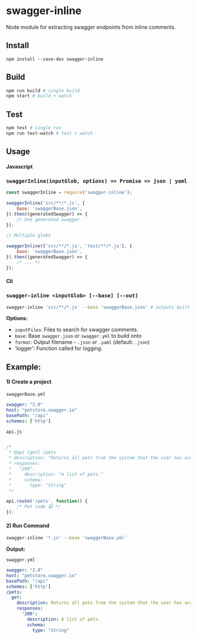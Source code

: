 # swagger-inline

Node module for extracting swagger endpoints from inline comments.

## Install

```
npm install --save-dev swagger-inline
```

## Build
```bash
npm run build # single build
npm start # build + watch
```

## Test

```bash
npm test # single run
npm run test-watch # test + watch
```

## Usage

#### **Javascript**

### `swaggerInline(inputGlob, options) => Promise => json | yaml`

```js
const swaggerInline = require('swagger-inline');

swaggerInline('src/**/*.js', {
    base: 'swaggerBase.json',
}).then((generatedSwagger) => {
    // Use generated swagger
});

// Multiple globs

swaggerInline(['src/**/*.js', 'test/**/*.js'], {
    base: 'swaggerBase.json',
}).then((generatedSwagger) => {
    /* ... */
});

```

#### **Cli**

### `swagger-inline <inputGlob> [--base] [--out]`

```bash
swagger-inline 'src/**/*.js' --base 'swaggerBase.json' # outputs built swagger.json
```

**Options:**
- `inputFiles`: Files to search for swagger comments.
- `base`: Base `swagger.json` or `swagger.yml` to build onto
- `format`: Output filename - `.json` or `.yaml` (default: `.json`)
- 'logger': Function called for logging.

## Example:

#### 1) Create a project

`swaggerBase.yml`

```yaml
swagger: "2.0"
host: "petstore.swagger.io"
basePath: "/api"
schemes: ['http']
 ```

`api.js`

```js

/*
 * @api [get] /pets
 * description: "Returns all pets from the system that the user has access to"
 * responses:
 *   "200":
 *     description: "A list of pets."
 *     schema:
 *       type: "String"
 */

api.route('/pets', function() {
    /* Pet code 😺 */
});
```

#### 2) Run Command

```bash
swagger-inline '*.js' --base 'swaggerBase.yml'
```

**Output:**

`swagger.yml`

```yaml
swagger: "2.0"
host: "petstore.swagger.io"
basePath: "/api"
schemes: ['http']
/pets:
  get:
    description: Returns all pets from the system that the user has access to
    responses:
      '200':
        description: A list of pets.
        schema:
          type: "String"
```
